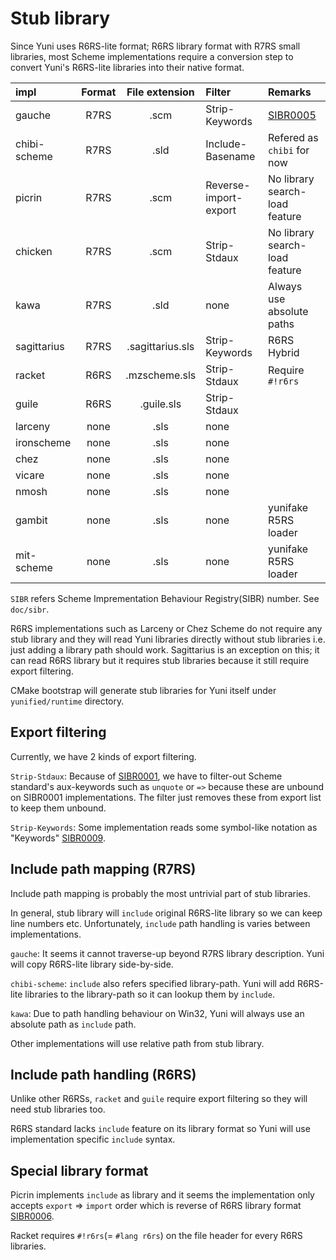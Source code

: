 Stub library
============

Since Yuni uses R6RS-lite format; R6RS library format with R7RS small libraries, most Scheme implementations require a conversion step to convert Yuni's R6RS-lite libraries into their native format.

| impl       | Format | File extension | Filter              | Remarks                      |
|:-----------|:------:|:--------------:|:--------------------|:-----------------------------|
|gauche      |R7RS    |.scm            |Strip-Keywords       |[SIBR0005][]                  |
|chibi-scheme|R7RS    |.sld            |Include-Basename     |Refered as `chibi` for now    |
|picrin      |R7RS    |.scm            |Reverse-import-export|No library search-load feature|
|chicken     |R7RS    |.scm            |Strip-Stdaux         |No library search-load feature|
|kawa        |R7RS    |.sld            |none                 |Always use absolute paths     |
|sagittarius |R7RS    |.sagittarius.sls|Strip-Keywords       |R6RS Hybrid                   |
|racket      |R6RS    |.mzscheme.sls   |Strip-Stdaux         |Require `#!r6rs`              |
|guile       |R6RS    |.guile.sls      |Strip-Stdaux         |                              |
|larceny     |none    |.sls            |none                 |                              |
|ironscheme  |none    |.sls            |none                 |                              |
|chez        |none    |.sls            |none                 |                              |
|vicare      |none    |.sls            |none                 |                              |
|nmosh       |none    |.sls            |none                 |                              |
|gambit      |none    |.sls            |none                 |yunifake R5RS loader          |
|mit-scheme  |none    |.sls            |none                 |yunifake R5RS loader          |

`SIBR` refers Scheme Imprementation Behaviour Registry(SIBR) number. See `doc/sibr`.

R6RS implementations such as Larceny or Chez Scheme do not require any stub library and they will read Yuni libraries directly without stub libraries i.e. just adding a library path should work. Sagittarius is an exception on this; it can read R6RS library but it requires stub libraries because it still require export filtering.

CMake bootstrap will generate stub libraries for Yuni itself under `yunified/runtime` directory.

Export filtering
----------------

Currently, we have 2 kinds of export filtering.

`Strip-Stdaux`: Because of [SIBR0001][], we have to filter-out Scheme standard's aux-keywords such as `unquote` or `=>` because these are unbound on SIBR0001 implementations. The filter just removes these from export list to keep them unbound.

`Strip-Keywords`: Some implementation reads some symbol-like notation as "Keywords" [SIBR0009][].

Include path mapping (R7RS)
---------------------------

Include path mapping is probably the most untrivial part of stub libraries. 

In general, stub library will `include` original R6RS-lite library so we can keep line numbers etc. Unfortunately, `include` path handling is varies between implementations.

`gauche`: It seems it cannot traverse-up beyond R7RS library description. Yuni will copy R6RS-lite library side-by-side.

`chibi-scheme`: `include` also refers specified library-path. Yuni will add R6RS-lite libraries to the library-path so it can lookup them by `include`.

`kawa`: Due to path handling behaviour on Win32, Yuni will always use an absolute path as `include` path.

Other implementations will use relative path from stub library.


Include path handling (R6RS)
----------------------------

Unlike other R6RSs, `racket` and `guile` require export filtering so they will need stub libraries too.

R6RS standard lacks `include` feature on its library format so Yuni will use implementation specific `include` syntax.

Special library format
----------------------

Picrin implements `include` as library and it seems the implementation only accepts `export` => `import` order which is reverse of R6RS library format [SIBR0006][].

Racket requires `#!r6rs`(= `#lang r6rs`) on the file header for every R6RS libraries.

[SIBR0001]: https://github.com/okuoku/yuni/blob/master/doc/sibr/SIBR0001-AUX-KEYWORDS.md
[SIBR0005]: https://github.com/okuoku/yuni/blob/master/doc/sibr/SIBR0005-C-STYLE-INCLUDEPATH.md
[SIBR0006]: https://github.com/okuoku/yuni/blob/master/doc/sibr/SIBR0006-EXPORT-AS-LIBRARY.md
[SIBR0009]: https://github.com/okuoku/yuni/blob/master/doc/sibr/SIBR0009-DEFAULT-KEYWORD-SYNTAX.md
